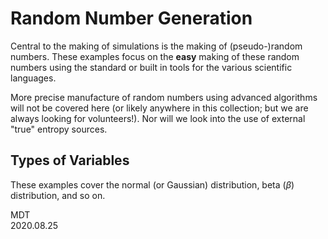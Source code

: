 # Random Number Generation
Central to the making of simulations is the making of (pseudo-)random numbers. These examples focus on the **easy** making of these random numbers using the standard or built in tools for the various scientific languages.

More precise manufacture of random numbers using advanced algorithms will not be covered here (or likely anywhere in this collection; but we are always looking for volunteers!). Nor will we look into the use of external "true" entropy sources.

## Types of Variables
These examples cover the normal (or Gaussian) distribution, beta ($\beta$) distribution, and so on.

MDT<br>
2020.08.25
